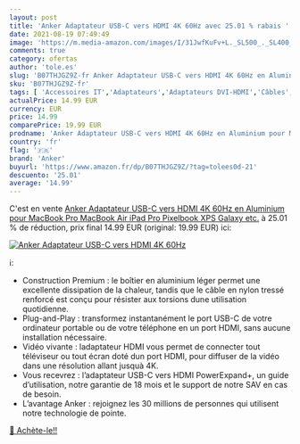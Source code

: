 ```yaml
---
layout: post
title: 'Anker Adaptateur USB-C vers HDMI 4K 60Hz avec 25.01 % rabais '
date: 2021-08-19 07:49:49
image: 'https://m.media-amazon.com/images/I/31JwfKuFv+L._SL500_._SL400_.jpg'
comments: true
category: ofertas
author: 'tole.es'
slug: 'B07THJGZ9Z-fr Anker Adaptateur USB-C vers HDMI 4K 60Hz en Aluminium pour...'
sku: 'B07THJGZ9Z-fr'
tags: [ 'Accessoires IT','Adaptateurs','Adaptateurs DVI-HDMI','Câbles','Câbles et accessoires','Informatique','anker', ]
actualPrice: 14.99 EUR
currency: EUR
price: 14.99
comparePrice: 19.99 EUR
prodname: 'Anker Adaptateur USB-C vers HDMI 4K 60Hz en Aluminium pour MacBook Pro  MacBook Air  iPad Pro  Pixelbook  XPS  Galaxy  etc.'
country: 'fr'
flag: '🇫🇷'
brand: 'Anker'
buyurl: 'https://www.amazon.fr/dp/B07THJGZ9Z/?tag=tolees0d-21'
descuento: '25.01'
average: '14.99'
---
```


C'est en vente [Anker Adaptateur USB-C vers HDMI 4K 60Hz en Aluminium pour MacBook Pro  MacBook Air  iPad Pro  Pixelbook  XPS  Galaxy  etc.](https://www.amazon.fr/dp/B07THJGZ9Z/?tag=tolees0d-21)  à  25.01 % de réduction, prix final  14.99 EUR (original: 19.99 EUR) ici:

[![Anker Adaptateur USB-C vers HDMI 4K 60Hz](https://m.media-amazon.com/images/I/31JwfKuFv+L._SL500_._SL400_.jpg)](https://www.amazon.fr/dp/B07THJGZ9Z/?tag=tolees0d-21)

ℹ️:

- Construction Premium : le boîtier en aluminium léger permet une excellente dissipation de la chaleur, tandis que le câble en nylon tressé renforcé est conçu pour résister aux torsions dune utilisation quotidienne.
- Plug-and-Play : transformez instantanément le port USB-C de votre ordinateur portable ou de votre téléphone en un port HDMI, sans aucune installation nécessaire.
- Vidéo vivante : ladaptateur HDMI vous permet de connecter tout téléviseur ou tout écran doté dun port HDMI, pour diffuser de la vidéo dans une résolution allant jusquà 4K.
- Vous recevrez : l’adaptateur USB-C vers HDMI PowerExpand+, un guide d’utilisation, notre garantie de 18 mois et le support de notre SAV en cas de besoin.
- L’avantage Anker : rejoignez les 30 millions de personnes qui utilisent notre technologie de pointe.

[🛒 Achète-le!!](https://www.amazon.fr/dp/B07THJGZ9Z/?tag=tolees0d-21)
